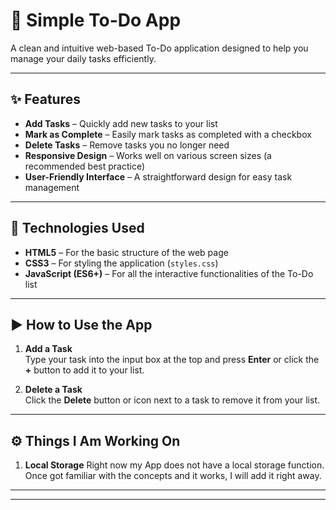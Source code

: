 # 📝 Simple To-Do App

A clean and intuitive web-based To-Do application designed to help you manage your daily tasks efficiently.

---

## ✨ Features

- **Add Tasks** – Quickly add new tasks to your list  
- **Mark as Complete** – Easily mark tasks as completed with a checkbox  
- **Delete Tasks** – Remove tasks you no longer need  
- **Responsive Design** – Works well on various screen sizes (a recommended best practice)  
- **User-Friendly Interface** – A straightforward design for easy task management  

---

## 🚀 Technologies Used

- **HTML5** – For the basic structure of the web page  
- **CSS3** – For styling the application (`styles.css`)  
- **JavaScript (ES6+)** – For all the interactive functionalities of the To-Do list

---

## ▶️ How to Use the App

1. **Add a Task**  
   Type your task into the input box at the top and press **Enter** or click the **+** button to add it to your list.

2. **Delete a Task**  
   Click the **Delete** button or icon next to a task to remove it from your list.

---

## ⚙️ Things I Am Working On

1. **Local Storage**
   Right now my App does not have a local storage function. Once got familiar with the concepts and it works, I will add it right away.

---

---
